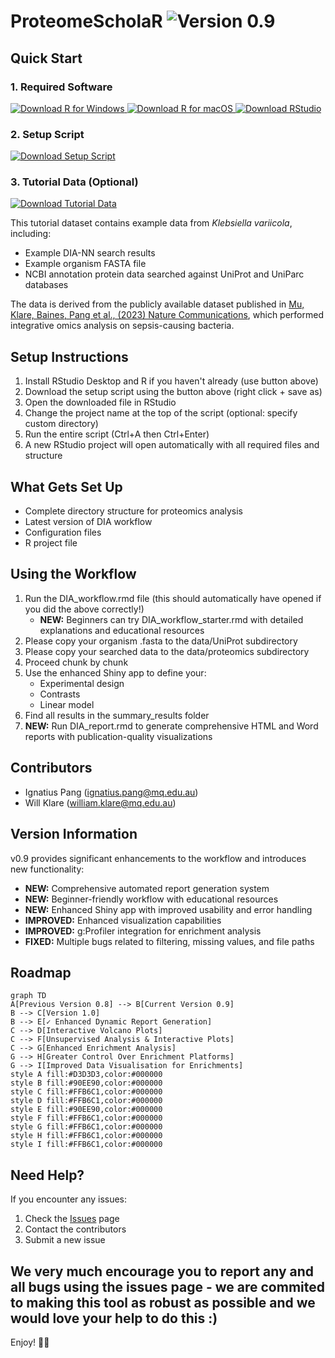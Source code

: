 # ProteomeScholaR <img src="https://img.shields.io/badge/Version-0.9-green?style=for-the-badge" alt="Version 0.9">

## Quick Start

### 1. Required Software

<a href="https://cran.r-project.org/bin/windows/base/" target="_blank">
    <img src="https://img.shields.io/badge/Download-R_(Windows)-276DC3?style=for-the-badge&logo=r" alt="Download R for Windows">
</a>
<a href="https://cran.r-project.org/bin/macosx/" target="_blank">
    <img src="https://img.shields.io/badge/Download-R_(macOS)-276DC3?style=for-the-badge&logo=r" alt="Download R for macOS">
</a>
<a href="https://posit.co/download/rstudio-desktop/" target="_blank">
    <img src="https://img.shields.io/badge/Download-RStudio_Desktop-75AADB?style=for-the-badge&logo=rstudio" alt="Download RStudio">
</a>

### 2. Setup Script

<a href="https://raw.githubusercontent.com/APAF-bioinformatics/ProteomeScholaR/vers-0.9/project_setup.R" download="project_setup.R">
    <img src="https://img.shields.io/badge/Download-Setup_Script-blue?style=for-the-badge&logo=r" alt="Download Setup Script">
</a>

### 3. Tutorial Data (Optional)

<a href="https://drive.google.com/file/d/1qeS2X1uA_Y7HFGMVru0_tAbEQmVjsdlD/view?usp=drive_link" target="_blank">
    <img src="https://img.shields.io/badge/Download-Tutorial_Data-orange?style=for-the-badge&logo=google-drive" alt="Download Tutorial Data">
</a>

This tutorial dataset contains example data from *Klebsiella variicola*, including:
- Example DIA-NN search results
- Example organism FASTA file
- NCBI annotation protein data searched against UniProt and UniParc databases

The data is derived from the publicly available dataset published in [Mu, Klare, Baines, Pang et al., (2023) Nature Communications](https://www.nature.com/articles/s41467-023-37200-w), which performed integrative omics analysis on sepsis-causing bacteria.

## Setup Instructions

1. Install RStudio Desktop and R if you haven't already (use button above)
2. Download the setup script using the button above (right click + save as)
3. Open the downloaded file in RStudio
4. Change the project name at the top of the script (optional: specify custom directory)
5. Run the entire script (Ctrl+A then Ctrl+Enter)
6. A new RStudio project will open automatically with all required files and structure

## What Gets Set Up

- Complete directory structure for proteomics analysis
- Latest version of DIA workflow
- Configuration files
- R project file

## Using the Workflow

1. Run the DIA_workflow.rmd file (this should automatically have opened if you did the above correctly!)
   - **NEW:** Beginners can try DIA_workflow_starter.rmd with detailed explanations and educational resources
2. Please copy your organism .fasta to the data/UniProt subdirectory
3. Please copy your searched data to the data/proteomics subdirectory
4. Proceed chunk by chunk
5. Use the enhanced Shiny app to define your:
   - Experimental design
   - Contrasts
   - Linear model
6. Find all results in the summary_results folder
7. **NEW:** Run DIA_report.rmd to generate comprehensive HTML and Word reports with publication-quality visualizations

## Contributors 
* Ignatius Pang (ignatius.pang@mq.edu.au) 
* Will Klare (william.klare@mq.edu.au) 

## Version Information

v0.9 provides significant enhancements to the workflow and introduces new functionality:

- **NEW:** Comprehensive automated report generation system
- **NEW:** Beginner-friendly workflow with educational resources
- **NEW:** Enhanced Shiny app with improved usability and error handling
- **IMPROVED:** Enhanced visualization capabilities
- **IMPROVED:** g:Profiler integration for enrichment analysis
- **FIXED:** Multiple bugs related to filtering, missing values, and file paths

## Roadmap

```mermaid
graph TD
A[Previous Version 0.8] --> B[Current Version 0.9]
B --> C[Version 1.0]
B --> E[✓ Enhanced Dynamic Report Generation]
C --> D[Interactive Volcano Plots]
C --> F[Unsupervised Analysis & Interactive Plots]
C --> G[Enhanced Enrichment Analysis]
G --> H[Greater Control Over Enrichment Platforms]
G --> I[Improved Data Visualisation for Enrichments]
style A fill:#D3D3D3,color:#000000
style B fill:#90EE90,color:#000000
style C fill:#FFB6C1,color:#000000
style D fill:#FFB6C1,color:#000000
style E fill:#90EE90,color:#000000
style F fill:#FFB6C1,color:#000000
style G fill:#FFB6C1,color:#000000
style H fill:#FFB6C1,color:#000000
style I fill:#FFB6C1,color:#000000
```

## Need Help?

If you encounter any issues:
1. Check the [Issues](https://github.com/APAF-bioinformatics/ProteomeScholaR/issues) page
2. Contact the contributors
3. Submit a new issue

## We very much encourage you to report any and all bugs using the issues page - we are commited to making this tool as robust as possible and we would love your help to do this :)

Enjoy! 🧬🔬